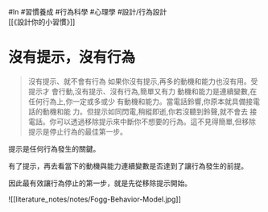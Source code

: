 #ln #習慣養成 #行為科學 #心理學 #設計/行為設計  
[[《設計你的小習慣》]]

# 沒有提示，沒有行為
> 沒有提示、就不會有行為 如果你沒有提示,再多的動機和能力也沒有用。受提示才 會行動,沒有提示、沒有行為,簡單又有力
> 動機和能力是連續變數,在任何行為上,你一定或多或少 有動機和能力。當電話鈴響,你原本就具備接電話的動機和能 力。但提示如同閃電,稍縱即逝,你若沒聽到鈴聲,就不會去 接電話。你可以透過移除提示來中斷你不想要的行為。這不見得簡單,但移除提示是停止行為的最佳第一步。

提示是任何行為發生的關鍵。

有了提示，再去看當下的動機與能力連續變數是否達到了讓行為發生的前提。

因此最有效讓行為停止的第一步，就是先從移除提示開始。

![[literature_notes/notes/Fogg-Behavior-Model.jpg]]